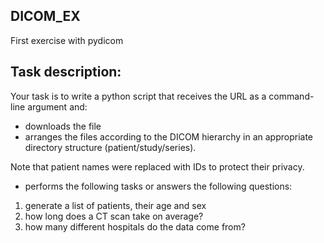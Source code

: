 ## DICOM_EX
First exercise with pydicom
## Task description:
Your task is to write a python script that receives the URL as a command-line argument and:
- downloads the file
- arranges the files according to the DICOM hierarchy in an appropriate directory structure (patient/study/series).

Note that patient names were replaced with IDs to protect their privacy. 
- performs the following tasks or answers the following questions:
1) generate a list of patients, their age and sex
2) how long does a CT scan take on average?
3) how many different hospitals do the data come from?

